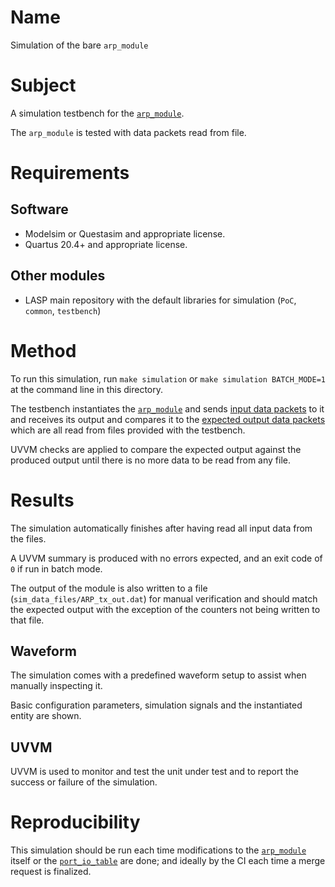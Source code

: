 # Name

Simulation of the bare `arp_module`

# Subject

A simulation testbench for the [`arp_module`](../../../src/xgbe_lib/arp_module.vhd).

The `arp_module` is tested with data packets read from file.

# Requirements

## Software

* Modelsim or Questasim and appropriate license.
* Quartus 20.4+ and appropriate license.

## Other modules

* LASP main repository with the default libraries for simulation (`PoC`, `common`, `testbench`)

# Method

To run this simulation, run `make simulation` or `make simulation BATCH_MODE=1` at the command line in this directory.

The testbench instantiates the [`arp_module`](../../../src/xgbe_lib/arp_module.vhd) and sends [input data packets](sim_data_files/ARP_rx_in.dat) to it and receives its output and compares it to the [expected output data packets](sim_data_files/ARP_tx_expect.dat) which are all read from files provided with the testbench.

UVVM checks are applied to compare the expected output against the produced output until there is no more data to be read from any file.

# Results

The simulation automatically finishes after having read all input data from the files.

A UVVM summary is produced with no errors expected, and an exit code of `0` if run in batch mode.

The output of the module is also written to a file (`sim_data_files/ARP_tx_out.dat`) for manual verification and should match the expected output with the exception of the counters not being written to that file.

## Waveform

The simulation comes with a predefined waveform setup to assist when manually inspecting it.

Basic configuration parameters, simulation signals and the instantiated entity are shown.

## UVVM

UVVM is used to monitor and test the unit under test and to report the success or failure of the simulation.

# Reproducibility

This simulation should be run each time modifications to the [`arp_module`](../../../src/xgbe_lib/arp_module.vhd) itself or the [`port_io_table`](../../../src/xgbe_lib/port_io_table.vhd) are done; and ideally by the CI each time a merge request is finalized.
